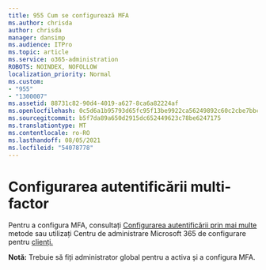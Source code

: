 ```yaml
---
title: 955 Cum se configurează MFA
ms.author: chrisda
author: chrisda
manager: dansimp
ms.audience: ITPro
ms.topic: article
ms.service: o365-administration
ROBOTS: NOINDEX, NOFOLLOW
localization_priority: Normal
ms.custom:
- "955"
- "1300007"
ms.assetid: 88731c82-90d4-4019-a627-8ca6a82224af
ms.openlocfilehash: 0c5d6a1b95793d65fc95f13be9922ca56249892c60c2cbe7bbcbc962f25f7d07
ms.sourcegitcommit: b5f7da89a650d2915dc652449623c78be6247175
ms.translationtype: MT
ms.contentlocale: ro-RO
ms.lasthandoff: 08/05/2021
ms.locfileid: "54078778"
---
```

# <a name="configure-multifactor-authentication"></a>Configurarea autentificării multi-factor

Pentru a configura MFA, consultați [Configurarea autentificării prin mai multe](/microsoft-365/admin/security-and-compliance/set-up-multi-factor-authentication) metode sau utilizați Centru de administrare Microsoft 365 de configurare pentru [clienți.](https://admin.microsoft.com/AdminPortal/Home?ref=/modernonboarding/mfasetupguide)

**Notă:** Trebuie să fiți administrator global pentru a activa și a configura MFA.
